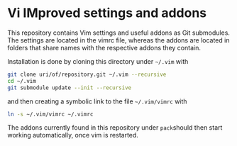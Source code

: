 # Vi IMproved settings and addons

This repository contains Vim settings and useful addons as Git submodules. The
settings are located in the vimrc file, whereas the addons are located in
folders that share names with the respective addons they contain.

Installation is done by cloning this directory under `~/.vim` with
```sh
git clone uri/of/repository.git ~/.vim --recursive
cd ~/.vim
git submodule update --init --recursive
```
and then creating a symbolic link to the file `~/.vim/vimrc` with
```sh
ln -s ~/.vim/vimrc ~/.vimrc
```
The addons currently found in this repository under `pack`should then start
working automatically, once vim is restarted.
